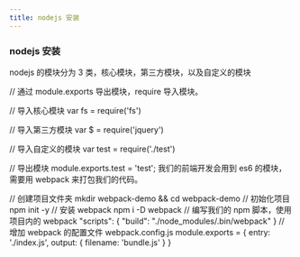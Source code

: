 ```yaml
---
title: nodejs 安装
---
```


### nodejs 安装

nodejs 的模块分为 3 类，核心模块，第三方模块，以及自定义的模块

// 通过 module.exports 导出模块，require 导入模块。

// 导入核心模块
var fs = require('fs')

// 导入第三方模块
var $ = require('jquery')

// 导入自定义的模块
var test = require('./test')

// 导出模块
module.exports.test = 'test';
我们的前端开发会用到 es6 的模块，需要用 webpack 来打包我们的代码。

// 创建项目文件夹
mkdir webpack-demo && cd webpack-demo
// 初始化项目
npm init -y
// 安装 webpack
npm i -D webpack
// 编写我们的 npm 脚本，使用项目内的 webpack
"scripts": {
  "build": "./node_modules/.bin/webpack"
}
// 增加 webpack 的配置文件 webpack.config.js
module.exports = {
  entry: './index.js',
  output: {
    filename: 'bundle.js'
  }
}